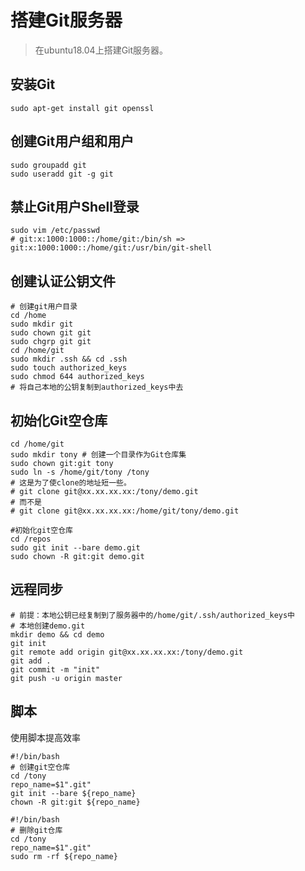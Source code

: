 # 搭建Git服务器

> 在ubuntu18.04上搭建Git服务器。

## 安装Git

```shell
sudo apt-get install git openssl
```

## 创建Git用户组和用户

```shell
sudo groupadd git
sudo useradd git -g git
```

## 禁止Git用户Shell登录

```shell
sudo vim /etc/passwd
# git:x:1000:1000::/home/git:/bin/sh => git:x:1000:1000::/home/git:/usr/bin/git-shell
```

## 创建认证公钥文件

```shell
# 创建git用户目录
cd /home
sudo mkdir git
sudo chown git git
sudo chgrp git git
cd /home/git
sudo mkdir .ssh && cd .ssh
sudo touch authorized_keys
sudo chmod 644 authorized_keys
# 将自己本地的公钥复制到authorized_keys中去
```

## 初始化Git空仓库

```shell
cd /home/git
sudo mkdir tony # 创建一个目录作为Git仓库集
sudo chown git:git tony
sudo ln -s /home/git/tony /tony
# 这是为了使clone的地址短一些。
# git clone git@xx.xx.xx.xx:/tony/demo.git
# 而不是
# git clone git@xx.xx.xx.xx:/home/git/tony/demo.git

#初始化git空仓库
cd /repos
sudo git init --bare demo.git
sudo chown -R git:git demo.git
```

## 远程同步

```shell
# 前提：本地公钥已经复制到了服务器中的/home/git/.ssh/authorized_keys中
# 本地创建demo.git
mkdir demo && cd demo
git init
git remote add origin git@xx.xx.xx.xx:/tony/demo.git
git add .
git commit -m "init"
git push -u origin master
```

## 脚本

使用脚本提高效率

```shell
#!/bin/bash
# 创建git空仓库
cd /tony
repo_name=$1".git"
git init --bare ${repo_name}
chown -R git:git ${repo_name}
```

```shell
#!/bin/bash
# 删除git仓库
cd /tony
repo_name=$1".git"
sudo rm -rf ${repo_name}
```
